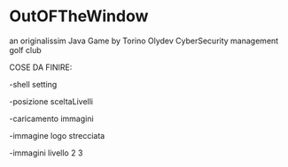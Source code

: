 # OutOFTheWindow
an originalissim Java Game by Torino Olydev CyberSecurity management golf club



COSE DA FINIRE:

-shell setting

-posizione sceltaLivelli

-caricamento immagini

-immagine logo strecciata

-immagini livello 2 3



